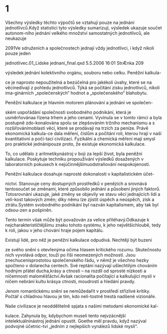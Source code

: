 # 1

Všechny výsledky těchto výpočtů se vztahují pouze na jednání jednotlivců.Když statistici tyto výsledky sumarizují, výsledek ukazuje součet autonom-ního jednání velkého množství samostatných jednotlivců, ale neukazuje

2091Ve sdruženích a společnostech jednají vždy jednotlivci, i když nikoli pouze jeden

jednotlivec.01_Lidske jednani_final.qxd 5.5.2006 16:01 StrÆnka 209

výsledek jednání kolektivního orgánu, souboru nebo celku. Peněžní kalkula-

ce je naprosto nepoužitelná a bezúčelná pro jakékoli úvahy, které se na věcinedívají z pohledu jednotlivců. Týká se počítání zisku jednotlivců, nikoli ima-ginárních „společenských“ hodnot a „společenského“ blahobytu.

Peněžní kalkulace je hlavním motorem plánování a jednání ve společen-

ském uspořádání společnosti svobodného podnikání, která je usměrňovánaa řízena trhem a jeho cenami. Vyvinula se v tomto rámci a byla postupně zdo-konalována spolu se zlepšováním tržního mechanismu a s rozšiřovánímoblasti věcí, které se prodávají na trzích za peníze. Právě ekonomická kalkula-ce dala měření, číslům a počítání roli, kterou hrají v naší kvantitativní a počí-tací civilizaci. Fyzikální a chemická měření mají smysl pro praktické jednánípouze proto, že existuje ekonomická kalkulace.

To, co udělalo z aritmetikynástroj v boji za lepší život, byla peněžní kalkulace. Poskytuje techniku propoužívání výsledků dosažených v laboratorních pokusech k nejúčinnějšímuodstraňování nespokojenosti.

Peněžní kalkulace dosahuje naprosté dokonalosti v kapitalistickém účet-

nictví. Stanovuje ceny dostupných prostředků v penězích a srovnává tentosoučet se změnami, které způsobilo jednání a působení jiných faktorů. Totosrovnání ukazuje, jaké změny se objevily ve stavu věcí jednajících lidí a veli-kost takových změn; díky němu lze zjistit úspěch a neúspěch, zisk a ztrátu.Systém svobodného podnikání byl nazván kapitalismem, aby tak byl odsou-zen a pošpiněn.

Tento termín však může být považován za velice přiléhavý.Odkazuje k nejcharakterističtějšímu znaku tohoto systému, k jeho největšíchloubě, tedy k roli, jakou v jeho chování hraje pojem kapitálu.

Existují lidé, pro něž je peněžní kalkulace odpudivá. Nechtějí být buzeni

ze svého snění s otevřenýma očima hlasem kritického rozumu. Skutečnostu nich vyvolává odpor, touží po říši neomezených možností. Jsou znechucenisprostotou společenského řádu, v němž je všechno hezky spočteno v dolarecha centech. Své reptání nazývají ušlechtilým chováním hodným přátel ducha,krásy a ctnosti – na rozdíl od sprosté nízkosti a ničemnosti maloměšťáctví.Avšak racionalita počítající a kalkulující mysli v ničem nebrání kultu krásya ctnosti, moudrosti a hledání pravdy.

Jenom romantickému snění se nemůžedařit v prostředí střízlivé kritiky. Počtář s chladnou hlavou je tím, kdo nelí-tostně trestá nadšené vizionáře.

Naše civilizace je neoddělitelně spjata s našimi metodami ekonomické kal-

kulace. Zahynula by, kdybychom museli tento nejvzácnější intelektuálnínástroj jednání opustit. Goethe měl pravdu, když nazýval podvojné účetnic-tví „jedním z nejlepších vynálezů lidské mysli“.
